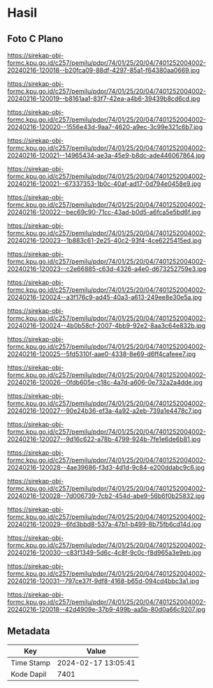 # Hasil

## Foto C Plano

https://sirekap-obj-formc.kpu.go.id/c257/pemilu/pdpr/74/01/25/20/04/7401252004002-20240216-120018--b20fca09-88df-4297-85a1-f64380aa0669.jpg

https://sirekap-obj-formc.kpu.go.id/c257/pemilu/pdpr/74/01/25/20/04/7401252004002-20240216-120019--b8161aa1-83f7-42ea-a4b6-39439b8cd6cd.jpg

https://sirekap-obj-formc.kpu.go.id/c257/pemilu/pdpr/74/01/25/20/04/7401252004002-20240216-120020--1556e43d-9aa7-4620-a9ec-3c99e321c6b7.jpg

https://sirekap-obj-formc.kpu.go.id/c257/pemilu/pdpr/74/01/25/20/04/7401252004002-20240216-120021--14965434-ae3a-45e9-b8dc-ade446067864.jpg

https://sirekap-obj-formc.kpu.go.id/c257/pemilu/pdpr/74/01/25/20/04/7401252004002-20240216-120021--67337353-1b0c-40af-ad17-0d794e0458e9.jpg

https://sirekap-obj-formc.kpu.go.id/c257/pemilu/pdpr/74/01/25/20/04/7401252004002-20240216-120022--bec69c90-71cc-43ad-b0d5-a6fca5e5bd6f.jpg

https://sirekap-obj-formc.kpu.go.id/c257/pemilu/pdpr/74/01/25/20/04/7401252004002-20240216-120023--1b883c61-2e25-40c2-93f4-4ce6225415ed.jpg

https://sirekap-obj-formc.kpu.go.id/c257/pemilu/pdpr/74/01/25/20/04/7401252004002-20240216-120023--c2e66885-c63d-4326-a4e0-d673252759e3.jpg

https://sirekap-obj-formc.kpu.go.id/c257/pemilu/pdpr/74/01/25/20/04/7401252004002-20240216-120024--a3f176c9-ad45-40a3-a613-249ee8e30e5a.jpg

https://sirekap-obj-formc.kpu.go.id/c257/pemilu/pdpr/74/01/25/20/04/7401252004002-20240216-120024--4b0b58cf-2007-4bb9-92e2-8aa3c64e832b.jpg

https://sirekap-obj-formc.kpu.go.id/c257/pemilu/pdpr/74/01/25/20/04/7401252004002-20240216-120025--5fd5310f-aae0-4338-8e69-d6ff4cafeee7.jpg

https://sirekap-obj-formc.kpu.go.id/c257/pemilu/pdpr/74/01/25/20/04/7401252004002-20240216-120026--0fdb605e-c18c-4a7d-a606-0e732a2a4dde.jpg

https://sirekap-obj-formc.kpu.go.id/c257/pemilu/pdpr/74/01/25/20/04/7401252004002-20240216-120027--90e24b36-ef3a-4a92-a2eb-739a1e4478c7.jpg

https://sirekap-obj-formc.kpu.go.id/c257/pemilu/pdpr/74/01/25/20/04/7401252004002-20240216-120027--9d16c622-a78b-4799-924b-7fe1e6de6b81.jpg

https://sirekap-obj-formc.kpu.go.id/c257/pemilu/pdpr/74/01/25/20/04/7401252004002-20240216-120028--4ae39686-f3d3-4d1d-9c84-e200ddabc9c6.jpg

https://sirekap-obj-formc.kpu.go.id/c257/pemilu/pdpr/74/01/25/20/04/7401252004002-20240216-120028--7d006739-7cb2-454d-abe9-56b6f0b25832.jpg

https://sirekap-obj-formc.kpu.go.id/c257/pemilu/pdpr/74/01/25/20/04/7401252004002-20240216-120029--6fd3bbd8-537a-47b1-b499-8b75fb6cd14d.jpg

https://sirekap-obj-formc.kpu.go.id/c257/pemilu/pdpr/74/01/25/20/04/7401252004002-20240216-120030--c83f1349-5d6c-4c8f-9c0c-f8d965a3e9eb.jpg

https://sirekap-obj-formc.kpu.go.id/c257/pemilu/pdpr/74/01/25/20/04/7401252004002-20240216-120031--797ce37f-9df8-4168-b65d-094cd4bbc3a1.jpg

https://sirekap-obj-formc.kpu.go.id/c257/pemilu/pdpr/74/01/25/20/04/7401252004002-20240216-120018--42d4909e-37b9-499b-aa5b-80d0a66c9207.jpg


## Metadata

| Key        | Value               |
| ---------- | ------------------- |
| Time Stamp | 2024-02-17 13:05:41 |
| Kode Dapil | 7401                |



